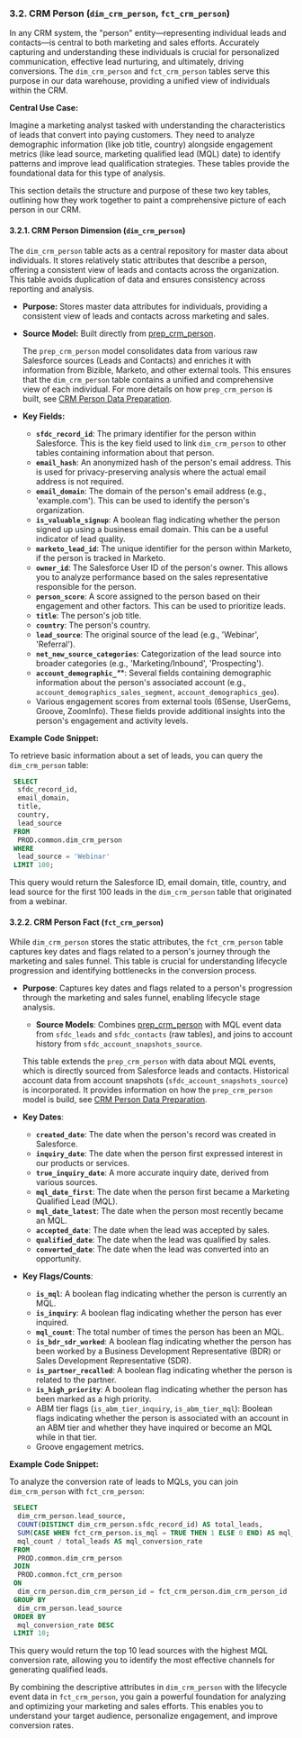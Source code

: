 ### 3.2. CRM Person (`dim_crm_person`, `fct_crm_person`)

In any CRM system, the "person" entity—representing individual leads and contacts—is central to both marketing and sales efforts. Accurately capturing and understanding these individuals is crucial for personalized communication, effective lead nurturing, and ultimately, driving conversions. The `dim_crm_person` and `fct_crm_person` tables serve this purpose in our data warehouse, providing a unified view of individuals within the CRM.

**Central Use Case:**

Imagine a marketing analyst tasked with understanding the characteristics of leads that convert into paying customers. They need to analyze demographic information (like job title, country) alongside engagement metrics (like lead source, marketing qualified lead (MQL) date) to identify patterns and improve lead qualification strategies. These tables provide the foundational data for this type of analysis.

This section details the structure and purpose of these two key tables, outlining how they work together to paint a comprehensive picture of each person in our CRM.

#### 3.2.1. CRM Person Dimension (`dim_crm_person`)

The `dim_crm_person` table acts as a central repository for master data about individuals. It stores relatively static attributes that describe a person, offering a consistent view of leads and contacts across the organization. This table avoids duplication of data and ensures consistency across reporting and analysis.

*   **Purpose:** Stores master data attributes for individuals, providing a consistent view of leads and contacts across marketing and sales.

*   **Source Model:** Built directly from [prep_crm_person](chapter_411.md).

    The `prep_crm_person` model consolidates data from various raw Salesforce sources (Leads and Contacts) and enriches it with information from Bizible, Marketo, and other external tools. This ensures that the `dim_crm_person` table contains a unified and comprehensive view of each individual. For more details on how `prep_crm_person` is built, see [CRM Person Data Preparation](chapter_410.md).

*   **Key Fields:**

    *   **`sfdc_record_id`**: The primary identifier for the person within Salesforce. This is the key field used to link `dim_crm_person` to other tables containing information about that person.
    *   **`email_hash`**: An anonymized hash of the person's email address. This is used for privacy-preserving analysis where the actual email address is not required.
    *   **`email_domain`**: The domain of the person's email address (e.g., 'example.com'). This can be used to identify the person's organization.
    *   **`is_valuable_signup`**: A boolean flag indicating whether the person signed up using a business email domain. This can be a useful indicator of lead quality.
    *   **`marketo_lead_id`**: The unique identifier for the person within Marketo, if the person is tracked in Marketo.
    *   **`owner_id`**: The Salesforce User ID of the person's owner. This allows you to analyze performance based on the sales representative responsible for the person.
    *   **`person_score`**: A score assigned to the person based on their engagement and other factors. This can be used to prioritize leads.
    *   **`title`**: The person's job title.
    *   **`country`**: The person's country.
    *   **`lead_source`**: The original source of the lead (e.g., 'Webinar', 'Referral').
    *   **`net_new_source_categories`**: Categorization of the lead source into broader categories (e.g., 'Marketing/Inbound', 'Prospecting').
    *   **`account_demographic_`**_\*_\*: Several fields containing demographic information about the person's associated account (e.g., `account_demographics_sales_segment`, `account_demographics_geo`).
    *   Various engagement scores from external tools (6Sense, UserGems, Groove, ZoomInfo). These fields provide additional insights into the person's engagement and activity levels.

**Example Code Snippet:**

To retrieve basic information about a set of leads, you can query the `dim_crm_person` table:

```sql
 SELECT
  sfdc_record_id,
  email_domain,
  title,
  country,
  lead_source
 FROM
  PROD.common.dim_crm_person
 WHERE
  lead_source = 'Webinar'
 LIMIT 100;
```

This query would return the Salesforce ID, email domain, title, country, and lead source for the first 100 leads in the `dim_crm_person` table that originated from a webinar.

#### 3.2.2. CRM Person Fact (`fct_crm_person`)

While `dim_crm_person` stores the static attributes, the `fct_crm_person` table captures key dates and flags related to a person's journey through the marketing and sales funnel. This table is crucial for understanding lifecycle progression and identifying bottlenecks in the conversion process.

*   **Purpose**: Captures key dates and flags related to a person's progression through the marketing and sales funnel, enabling lifecycle stage analysis.

    *   **Source Models**: Combines [prep_crm_person](chapter_411.md) with MQL event data from `sfdc_leads` and `sfdc_contacts` (raw tables), and joins to account history from `sfdc_account_snapshots_source`.

    This table extends the `prep_crm_person` with data about MQL events, which is directly sourced from Salesforce leads and contacts. Historical account data from account snapshots (`sfdc_account_snapshots_source`) is incorporated. It provides information on how the `prep_crm_person` model is build, see [CRM Person Data Preparation](chapter_410.md).

*   **Key Dates**:

    *   **`created_date`**: The date when the person's record was created in Salesforce.
    *   **`inquiry_date`**: The date when the person first expressed interest in our products or services.
    *   **`true_inquiry_date`**: A more accurate inquiry date, derived from various sources.
    *   **`mql_date_first`**: The date when the person first became a Marketing Qualified Lead (MQL).
    *   **`mql_date_latest`**: The date when the person most recently became an MQL.
    *   **`accepted_date`**: The date when the lead was accepted by sales.
    *   **`qualified_date`**: The date when the lead was qualified by sales.
    *   **`converted_date`**: The date when the lead was converted into an opportunity.

*   **Key Flags/Counts**:

    *   **`is_mql`**: A boolean flag indicating whether the person is currently an MQL.
    *   **`is_inquiry`**: A boolean flag indicating whether the person has ever inquired.
    *   **`mql_count`**: The total number of times the person has been an MQL.
    *   **`is_bdr_sdr_worked`**: A boolean flag indicating whether the person has been worked by a Business Development Representative (BDR) or Sales Development Representative (SDR).
    *   **`is_partner_recalled`**: A boolean flag indicating whether the person is related to the partner.
    *   **`is_high_priority`**: A boolean flag indicating whether the person has been marked as a high priority.
    *   ABM tier flags (`is_abm_tier_inquiry`, `is_abm_tier_mql`): Boolean flags indicating whether the person is associated with an account in an ABM tier and whether they have inquired or become an MQL while in that tier.
    *    Groove engagement metrics.

**Example Code Snippet:**

To analyze the conversion rate of leads to MQLs, you can join `dim_crm_person` with `fct_crm_person`:

```sql
 SELECT
  dim_crm_person.lead_source,
  COUNT(DISTINCT dim_crm_person.sfdc_record_id) AS total_leads,
  SUM(CASE WHEN fct_crm_person.is_mql = TRUE THEN 1 ELSE 0 END) AS mql_count,
  mql_count / total_leads AS mql_conversion_rate
 FROM
  PROD.common.dim_crm_person
 JOIN
  PROD.common.fct_crm_person
 ON
  dim_crm_person.dim_crm_person_id = fct_crm_person.dim_crm_person_id
 GROUP BY
  dim_crm_person.lead_source
 ORDER BY
  mql_conversion_rate DESC
 LIMIT 10;
```

This query would return the top 10 lead sources with the highest MQL conversion rate, allowing you to identify the most effective channels for generating qualified leads.

By combining the descriptive attributes in `dim_crm_person` with the lifecycle event data in `fct_crm_person`, you gain a powerful foundation for analyzing and optimizing your marketing and sales efforts. This enables you to understand your target audience, personalize engagement, and improve conversion rates.